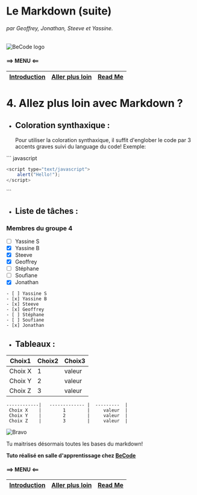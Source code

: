# Le Markdown  (suite)
###### par Geoffrey, Jonathan, Steeve et Yassine.  
![BeCode logo](https://becode.org/app/uploads/2020/03/bc_mailsign_seal.png)

#### ==> MENU <==  
[Introduction](https://github.com/YassBouk/exercice-markdown/blob/master/what-is-markdown.md) | [Aller plus loin](https://github.com/YassBouk/exercice-markdown/blob/master/continue-with-markdown.md) | [Read Me](https://github.com/YassBouk/exercice-markdown/blob/master/readme.md)  
---------------------- | ---------------------- | ----------------------

 # 4. Allez plus loin avec Markdown ?

* ## Coloration synthaxique :

     Pour utiliser la coloration synthaxique, il suffit d'englober le code par 3 accents graves  suivi du language du code! Exemple:

\`\`\` javascript  
``` javascript
<script type="text/javascript">
    alert("Hello!");
</script>
```
\`\`\` 
* ## Liste de tâches :

### Membres du groupe 4

- [ ] Yassine S
- [x] Yassine B
- [x] Steeve
- [x] Geoffrey
- [ ] Stéphane
- [ ] Soufiane
- [x] Jonathan

```
- [ ] Yassine S
- [x] Yassine B
- [x] Steeve
- [x] Geoffrey
- [ ] Stéphane
- [ ] Soufiane
- [x] Jonathan
```

* ## Tableaux :

 Choix1     |     Choix2      |   Choix3    |
------------|   ------------- |  ---------  |
 Choix X    |        1        |     valeur  |
 Choix Y    |        2        |     valeur  |
 Choix Z    |        3        |     valeur  |

``` Choix1     |     Choix2      |   Choix3    |
------------|   ------------- |  ---------  |
 Choix X    |        1        |     valeur  |
 Choix Y    |        2        |     valeur  |
 Choix Z    |        3        |     valeur  |
 ```


![Bravo](https://media3.giphy.com/media/ytTYwIlbD1FBu/giphy.gif)

Tu maitrises désormais toutes les bases du markdown!

**Tuto réalisé en salle d'apprentissage chez [BeCode](https://www.becode.org/)**

#### ==> MENU <==  
[Introduction](https://github.com/YassBouk/exercice-markdown/blob/master/what-is-markdown.md) | [Aller plus loin](https://github.com/YassBouk/exercice-markdown/blob/master/continue-with-markdown.md) | [Read Me](https://github.com/YassBouk/exercice-markdown/blob/master/readme.md)  
---------------------- | ---------------------- | ----------------------
